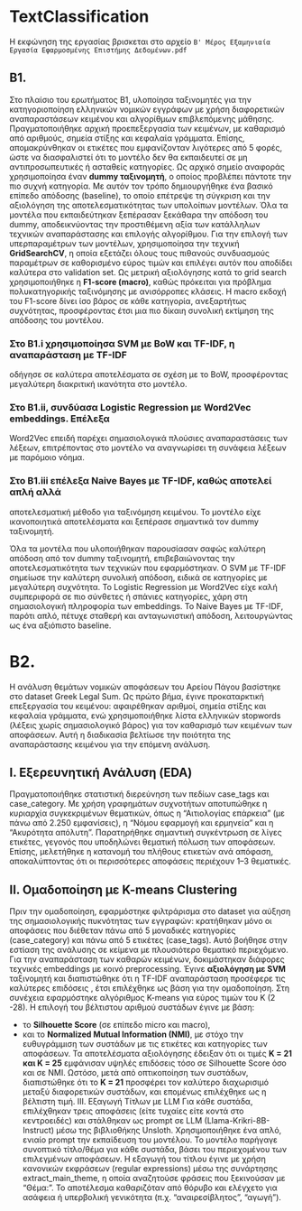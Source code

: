 #  TextClassification

Η εκφώνηση της εργασίας βρισκεται στο αρχείο `Β' Μέρος Εξαμηνιαία Εργασία Εφαρμοσμένης Επιστήμης Δεδομένων.pdf`

## B1.
Στο πλαίσιο του ερωτήματος B1, υλοποίησα ταξινομητές για την κατηγοριοποίηση
ελληνικών νομικών εγγράφων με χρήση διαφορετικών αναπαραστάσεων κειμένου και
αλγορίθμων επιβλεπόμενης μάθησης. Πραγματοποιήθηκε αρχική προεπεξεργασία
των κειμένων, με καθαρισμό από αριθμούς, σημεία στίξης και κεφαλαία γράμματα.
Επίσης, απομακρύνθηκαν οι ετικέτες που εμφανίζονταν λιγότερες από 5 φορές, ώστε
να διασφαλιστεί ότι το μοντέλο δεν θα εκπαιδευτεί σε μη αντιπροσωπευτικές ή
ασταθείς κατηγορίες.
Ως αρχικό σημείο αναφοράς χρησιμοποίησα έναν **dummy ταξινομητή**, ο οποίος
προβλέπει πάντοτε την πιο συχνή κατηγορία. Με αυτόν τον τρόπο δημιουργήθηκε
ένα βασικό επίπεδο απόδοσης (baseline), το οποίο επέτρεψε τη σύγκριση και την
αξιολόγηση της αποτελεσματικότητας των υπολοίπων μοντέλων. Όλα τα μοντέλα που
εκπαιδεύτηκαν ξεπέρασαν ξεκάθαρα την απόδοση του dummy, αποδεικνύοντας την
προστιθέμενη αξία των κατάλληλων τεχνικών αναπαράστασης και επιλογής
αλγορίθμου.
Για την επιλογή των υπερπαραμέτρων των μοντέλων, χρησιμοποίησα την τεχνική
**GridSearchCV**, η οποία εξετάζει όλους τους πιθανούς συνδυασμούς παραμέτρων σε
καθορισμένο εύρος τιμών και επιλέγει αυτόν που αποδίδει καλύτερα στο validation
set. Ως μετρική αξιολόγησης κατά το grid search χρησιμοποιήθηκε η **F1-score
(macro)**, καθώς πρόκειται για πρόβλημα πολυκατηγορικής ταξινόμησης με
ανισόρροπες κλάσεις. Η macro εκδοχή του F1-score δίνει ίσο βάρος σε κάθε
κατηγορία, ανεξαρτήτως συχνότητας, προσφέροντας έτσι μια πιο δίκαιη συνολική
εκτίμηση της απόδοσης του μοντέλου.

### Στο B1.i χρησιμοποίησα SVM με BoW και TF-IDF, η αναπαράσταση με TF-IDF
οδήγησε σε καλύτερα αποτελέσματα σε σχέση με το BoW, προσφέροντας
μεγαλύτερη διακριτική ικανότητα στο μοντέλο.
### Στο B1.ii, συνδύασα Logistic Regression με Word2Vec embeddings. Επέλεξα
Word2Vec επειδή παρέχει σημασιολογικά πλούσιες αναπαραστάσεις των λέξεων,
επιτρέποντας στο μοντέλο να αναγνωρίσει τη συνάφεια λέξεων με παρόμοιο νόημα.
### Στο B1.iii επέλεξα Naive Bayes με TF-IDF, καθώς αποτελεί απλή αλλά
αποτελεσματική μέθοδο για ταξινόμηση κειμένου. Το μοντέλο είχε ικανοποιητικά
αποτελέσματα και ξεπέρασε σημαντικά τον dummy ταξινομητή.

Όλα τα μοντέλα που υλοποιήθηκαν παρουσίασαν σαφώς καλύτερη απόδοση από τον
dummy ταξινομητή, επιβεβαιώνοντας την αποτελεσματικότητα των τεχνικών που
εφαρμόστηκαν. Ο SVM με TF-IDF σημείωσε την καλύτερη συνολική απόδοση, ειδικά
σε κατηγορίες με μεγαλύτερη συχνότητα. Το Logistic Regression με Word2Vec είχε
καλή συμπεριφορά σε πιο σύνθετες ή σπάνιες κατηγορίες, χάρη στη σημασιολογική
πληροφορία των embeddings. Το Naive Bayes με TF-IDF, παρότι απλό, πέτυχε
σταθερή και ανταγωνιστική απόδοση, λειτουργώντας ως ένα αξιόπιστο baseline.

# B2.
Η ανάλυση θεμάτων νομικών αποφάσεων του Αρείου Πάγου βασίστηκε στο dataset
Greek Legal Sum. Ως πρώτο βήμα, έγινε προκαταρκτική επεξεργασία του κειμένου:
αφαιρέθηκαν αριθμοί, σημεία στίξης και κεφαλαία γράμματα, ενώ χρησιμοποιήθηκε
λίστα ελληνικών stopwords (λέξεις χωρίς σημασιολογικό βάρος) για τον καθαρισμό
των κειμένων των αποφάσεων. Αυτή η διαδικασία βελτίωσε την ποιότητα της
αναπαράστασης κειμένου για την επόμενη ανάλυση.
## I. Εξερευνητική Ανάλυση (EDA)
Πραγματοποιήθηκε στατιστική διερεύνηση των πεδίων case_tags και case_category.
Με χρήση γραφημάτων συχνοτήτων αποτυπώθηκε η κυριαρχία συγκεκριμένων
θεματικών, όπως η “Αιτιολογίας επάρκεια” (με πάνω από 2.250 εμφανίσεις), η
“Νόμου εφαρμογή και ερμηνεία” και η “Ακυρότητα απόλυτη”. Παρατηρήθηκε
σημαντική συγκέντρωση σε λίγες ετικέτες, γεγονός που υποδηλώνει θεματική
πόλωση των αποφάσεων. Επίσης, μελετήθηκε η κατανομή του πλήθους ετικετών ανά
απόφαση, αποκαλύπτοντας ότι οι περισσότερες αποφάσεις περιέχουν 1–3 θεματικές.
## II. Ομαδοποίηση με K-means Clustering
Πριν την ομαδοποίηση, εφαρμόστηκε φιλτράρισμα στο dataset για αύξηση της
σημασιολογικής πυκνότητας των εγγραφών: κρατήθηκαν μόνο οι αποφάσεις που
διέθεταν πάνω από 5 μοναδικές κατηγορίες (case_category) και πάνω από 5 ετικέτες
(case_tags). Αυτό βοήθησε στην εστίαση της ανάλυσης σε κείμενα με πλουσιότερο
θεματικό περιεχόμενο. Για την αναπαράσταση των καθαρών κειμένων, δοκιμάστηκαν
διάφορες τεχνικές embeddings με κοινό preprocessing. Έγινε **αξιολόγηση με SVM**
ταξινομητή και διαπιστώθηκε ότι η TF-IDF αναπαράσταση προσέφερε τις καλύτερες
επιδόσεις , έτσι επιλέχθηκε ως βάση για την ομαδοποίηση. Στη συνέχεια
εφαρμόστηκε αλγόριθμος K-means για εύρος τιμών του K (2 -28). Η επιλογή του
βέλτιστου αριθμού συστάδων έγινε με βάση:
- το **Silhouette Score** (σε επίπεδο micro και macro),
- και το **Normalized Mutual Information (NMI)**, με στόχο την ευθυγράμμιση
των συστάδων με τις ετικέτες και κατηγορίες των αποφάσεων.
Τα αποτελέσματα αξιολόγησης έδειξαν ότι οι τιμές **K = 21 και K = 25** εμφάνισαν
υψηλές επιδόσεις τόσο σε Silhouette Score όσο και σε NMI. Ωστόσο, μετά από
οπτικοποίηση των συστάδων, διαπιστώθηκε ότι το **K = 21** προσφέρει τoν καλύτερo
διαχωρισιμό μεταξύ διαφορετικών συστάδων, και επομένως επιλέχθηκε ως η
βέλτιστη τιμή.
III. Εξαγωγή Τίτλων με LLM
Για κάθε συστάδα, επιλέχθηκαν τρεις αποφάσεις (είτε τυχαίες είτε κοντά στο
κεντροειδές) και στάλθηκαν ως prompt σε LLM (Llama-Krikri-8B-Instruct) μέσω της
βιβλιοθήκης Unsloth. Χρησιμοποιήθηκε ένα απλό, ενιαίο prompt την εκπαίδευση του
μοντέλου. Το μοντέλο παρήγαγε συνοπτικό τίτλο/θέμα για κάθε συστάδα, βάσει του
περιεχομένου των επιλεγμένων αποφάσεων. Η εξαγωγή του τίτλου έγινε με χρήση
κανονικών εκφράσεων (regular expressions) μέσω της συνάρτησης
extract_main_theme, η οποία αναζητούσε φράσεις που ξεκινούσαν με “Θέμα:”. Το
αποτέλεσμα καθαριζόταν από θόρυβο και ελέγχετο για ασάφεια ή υπερβολική
γενικότητα (π.χ. “αναιρεσίβλητος”, “αγωγή”).